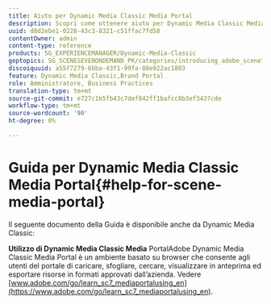```yaml
---
title: Aiuto per Dynamic Media Classic Media Portal
description: Scopri come ottenere aiuto per Dynamic Media Classic Media Portal.
uuid: d8d2ebe1-0228-43c3-8321-c51ffac7fd58
contentOwner: admin
content-type: reference
products: SG_EXPERIENCEMANAGER/Dynamic-Media-Classic
geptopics: SG_SCENESEVENONDEMAND_PK/categories/introducing_adobe_scene7
discoiquuid: a55f7279-6bba-43f1-99fa-88e922ac1803
feature: Dynamic Media Classic,Brand Portal
role: Amministratore, Business Practices
translation-type: tm+mt
source-git-commit: e727c1b5fb43c7def842ff1bafcc8b3ef3437cde
workflow-type: tm+mt
source-wordcount: '90'
ht-degree: 0%

---
```



# Guida per Dynamic Media Classic Media Portal{#help-for-scene-media-portal}

Il seguente documento della Guida è disponibile anche da Dynamic Media Classic:

**Utilizzo di Dynamic Media Classic Media** PortalAdobe Dynamic Media Classic Media Portal è un ambiente basato su browser che consente agli utenti del portale di caricare, sfogliare, cercare, visualizzare in anteprima ed esportare risorse in formati approvati dall’azienda. Vedere [www.adobe.com/go/learn_sc7_mediaportalusing_en](https://www.adobe.com/go/learn_sc7_mediaportalusing_en).
